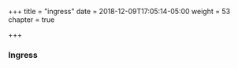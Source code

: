 +++
title = "ingress"
date = 2018-12-09T17:05:14-05:00
weight = 53
chapter = true

+++

### Ingress
